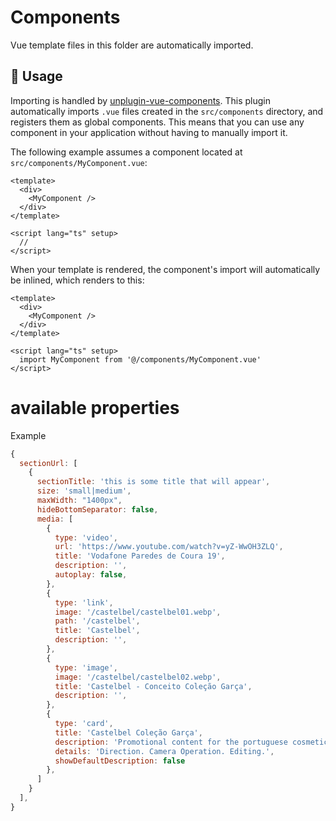 # Components

Vue template files in this folder are automatically imported.

## 🚀 Usage

Importing is handled by [unplugin-vue-components](https://github.com/unplugin/unplugin-vue-components). This plugin automatically imports `.vue` files created in the `src/components` directory, and registers them as global components. This means that you can use any component in your application without having to manually import it.

The following example assumes a component located at `src/components/MyComponent.vue`:

```vue
<template>
  <div>
    <MyComponent />
  </div>
</template>

<script lang="ts" setup>
  //
</script>
```

When your template is rendered, the component's import will automatically be inlined, which renders to this:

```vue
<template>
  <div>
    <MyComponent />
  </div>
</template>

<script lang="ts" setup>
  import MyComponent from '@/components/MyComponent.vue'
</script>
```

# available properties
Example 
```js
{
  sectionUrl: [
    {
      sectionTitle: 'this is some title that will appear',
      size: 'small|medium',
      maxWidth: "1400px",
      hideBottomSeparator: false,
      media: [
        {
          type: 'video',
          url: 'https://www.youtube.com/watch?v=yZ-WwOH3ZLQ',
          title: 'Vodafone Paredes de Coura 19',
          description: '',
          autoplay: false,
        },
        {
          type: 'link',
          image: '/castelbel/castelbel01.webp',
          path: '/castelbel',
          title: 'Castelbel',
          description: '',
        },
        {
          type: 'image',
          image: '/castelbel/castelbel02.webp',
          title: 'Castelbel - Conceito Coleção Garça',
          description: '',
        },
        {
          type: 'card',
          title: 'Castelbel Coleção Garça',
          description: 'Promotional content for the portuguese cosmetics brand Castelbel.',
          details: 'Direction. Camera Operation. Editing.',
          showDefaultDescription: false
        },
      ]
    }
  ],
}
```